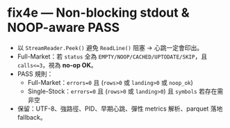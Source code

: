 
# fix4e — Non-blocking stdout & NOOP-aware PASS
- 以 `StreamReader.Peek()` 避免 `ReadLine()` 阻塞 → 心跳一定會印出。
- Full-Market：若 `status` 全為 `EMPTY/NOOP/CACHED/UPTODATE/SKIP`，且 `calls<=3`，視為 **no-op OK**。
- PASS 規則：
  - Full-Market：`errors=0` 且 (`rows>0` 或 `landing>0` 或 `noop_ok`)
  - Single-Stock：`errors=0` 且 (`rows>0` 或 `landing>0`) 且 `symbols` 若存在需非空
- 保留：UTF-8、強路徑、PID、早期心跳、彈性 metrics 解析、parquet 落地 fallback。
